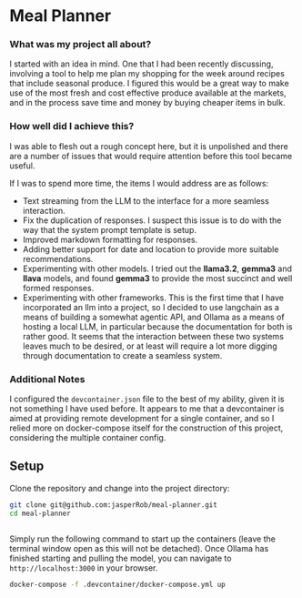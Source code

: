 # Meal Planner

### What was my project all about?
I started with an idea in mind. One that I had been recently discussing, involving a tool to help me plan my shopping for the week around recipes that include seasonal produce. I figured this would be a great way to make use of the most fresh and cost effective produce available at the markets, and in the process save time and money by buying cheaper items in bulk.

### How well did I achieve this?
I was able to flesh out a rough concept here, but it is unpolished and there are a number of issues that would require attention before this tool became useful.

If I was to spend more time, the items I would address are as follows:
- Text streaming from the LLM to the interface for a more seamless interaction.
- Fix the duplication of responses. I suspect this issue is to do with the way that the system prompt template is setup.
- Improved markdown formatting for responses.
- Adding better support for date and location to provide more suitable recommendations.
- Experimenting with other models. I tried out the **llama3.2**, **gemma3** and **llava** models, and found **gemma3** to provide the most succinct and well formed responses.
- Experimenting with other frameworks. This is the first time that I have incorporated an llm into a project, so I decided to use langchain as a means of building a somewhat agentic API, and Ollama as a means of hosting a local LLM, in particular because the documentation for both is rather good. It seems that the interaction between these two systems leaves much to be desired, or at least will require a lot more digging through documentation to create a seamless system.

### Additional Notes
I configured the `devcontainer.json` file to the best of my ability, given it is not something I have used before. It appears to me that a devcontainer is aimed at providing remote development for a single container, and so I relied more on docker-compose itself for the construction of this project, considering the multiple container config.

## Setup

Clone the repository and change into the project directory:

```sh
git clone git@github.com:jasperRob/meal-planner.git
cd meal-planner
```
```
```

Simply run the following command to start up the containers (leave the terminal window open as this will not be detached). Once Ollama has finished starting and pulling the model, you can navigate to `http://localhost:3000` in your browser.

```sh
docker-compose -f .devcontainer/docker-compose.yml up
```

